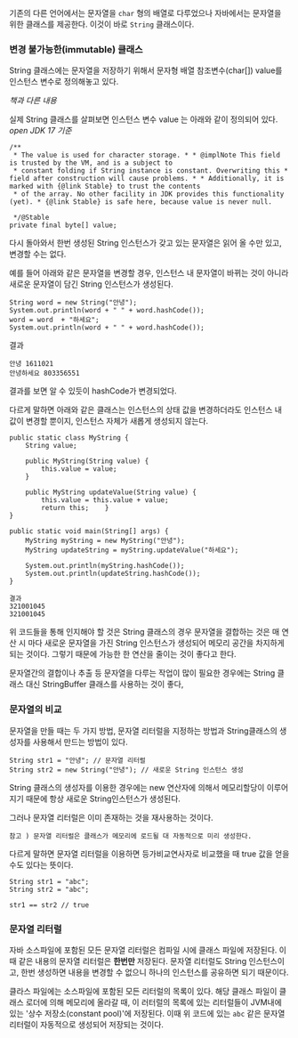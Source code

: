 
기존의 다른 언어에서는 문자열을 `char` 형의 배열로 다루었으나 자바에서는 문자열을 위한 클래스를 제공한다. 이것이 바로 `String` 클래스이다.


### 변경 불가능한(immutable) 클래스

String 클래스에는 문자열을 저장하기 위해서 문자형 배열 참조변수(char[]) value를 인스턴스 변수로 정의해놓고 있다.

*책과 다른 내용*

실제 String 클래스를 살펴보면 인스턴스 변수 value 는 아래와 같이 정의되어 있다. *open JDK 17 기준*

```
/**  
 * The value is used for character storage. * * @implNote This field is trusted by the VM, and is a subject to  
 * constant folding if String instance is constant. Overwriting this * field after construction will cause problems. * * Additionally, it is marked with {@link Stable} to trust the contents  
 * of the array. No other facility in JDK provides this functionality (yet). * {@link Stable} is safe here, because value is never null.  
   
 */@Stable  
private final byte[] value;
```


다시 돌아와서 한번 생성된 String 인스턴스가 갖고 있는 문자열은 읽어 올 수만 있고, 변경할 수는 없다. 

예를 들어 아래와 같은 문자열을 변경할 경우, 인스턴스 내 문자열이 바뀌는 것이 아니라 새로운 문자열이 담긴 String 인스턴스가 생성된다.

```
String word = new String("안녕");  
System.out.println(word + " " + word.hashCode());  
word = word  + "하세요";  
System.out.println(word + " " + word.hashCode());
```


결과
```
안녕 1611021
안녕하세요 803356551
```


결과를 보면 알 수 있듯이 hashCode가 변경되었다.

다르게 말하면 아래와 같은 클래스는 인스턴스의 상태 값을 변경하더라도 인스턴스 내 값이 변경할 뿐이지, 인스턴스 자체가 새롭게 생성되지 않는다.


```
public static class MyString {  
    String value;  
  
    public MyString(String value) {  
        this.value = value;  
    }  
  
    public MyString updateValue(String value) {  
        this.value = this.value + value;  
        return this;    }  
}

public static void main(String[] args) {  
    MyString myString = new MyString("안녕");  
    MyString updateString = myString.updateValue("하세요");  
  
    System.out.println(myString.hashCode());  
    System.out.println(updateString.hashCode());  
}

결과 
321001045
321001045
```


위 코드들을 통해 인지해야 할 것은 String 클래스의 경우 문자열을 결합하는 것은 매 연산 시 마다 새로운 문자열을 가진 String 인스턴스가 생성되어 메모리 공간을 차지하게 되는 것이다. 그렇기 때문에 가능한 한 연산을 줄이는 것이 좋다고 한다.

문자열간의 결합이나 추출 등 문자열을 다루는 작업이 많이 필요한 경우에는 String 클래스 대신 StringBuffer 클래스를 사용하는 것이 좋다,


### 문자열의 비교

문자열을 만들 때는 두 가지 방법, 문자열 리터럴을 지정하는 방법과 String클래스의 생성자를 사용해서 만드는 방법이 있다.

```
String str1 = "안녕"; // 문자열 리터럴 
String str2 = new String("안녕"); // 새로운 String 인스턴스 생성
```


String 클래스의 생성자를 이용한 경우에는 new 연산자에 의해서 메모리할당이 이루어지기 때문에 항상 새로운 String인스턴스가 생성된다.

그러나 문자열 리터럴은 이미 존재하는 것을 재사용하는 것이다.
```
참고 ) 문자열 리터럴은 클래스가 메모리에 로드될 대 자동적으로 미리 생성한다.
```

다르게 말하면 문자열 리터럴을 이용하면 등가비교연사자로 비교했을 때 true 값을 얻을 수도 있다는 뜻이다.

```
String str1 = "abc";
String str2 = "abc";

str1 == str2 // true
```


### 문자열 리터럴

자바 소스파일에 포함된 모든 문자열 리터럴은 컴파일 시에 클래스 파일에 저장된다. 이 때 같은 내용의 문자열 리터럴은 **한번만** 저장된다. 문자열 리터럴도 String 인스턴스이고, 한번 생성하면 내용을 변경할 수 없으니 하나의 인스턴스를 공유하면 되기 때문이다.

클라스 파일에는 소스파일에 포함된 모든 리터럴의 목록이 있다. 해당 클래스 파일이 클래스 로더에 의해 메모리에 올라갈 때, 이 러터럴의 목록에 있는 리터럴들이 JVM내에 있는 '상수 저장소(constant pool)'에 저장된다. 이때 위 코드에 있는 `abc` 같은 문자열 리터럴이 자동적으로 생성되어 저장되는 것이다.

